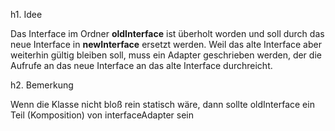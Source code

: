 h1. Idee

Das Interface im Ordner **oldInterface** ist überholt worden und soll durch das neue Interface in **newInterface** ersetzt werden. 
Weil das alte Interface aber weiterhin gültig bleiben soll, muss ein Adapter geschrieben werden, der die Aufrufe an das neue Interface an das alte Interface durchreicht.

h2. Bemerkung

Wenn die Klasse nicht bloß rein statisch wäre, dann sollte oldInterface ein Teil (Komposition) von interfaceAdapter sein